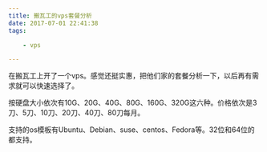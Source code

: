 ```yaml
---
title: 搬瓦工的vps套餐分析
date: 2017-07-01 22:41:38
tags:

	- vps

---
```


在搬瓦工上开了一个vps。感觉还挺实惠，把他们家的套餐分析一下，以后再有需求就可以快速选择了。



按硬盘大小依次有10G、20G、40G、80G、160G、320G这六种。价格依次是3刀、5刀、10刀、20刀、40刀、80刀每月。

支持的os模板有Ubuntu、Debian、suse、centos、Fedora等。32位和64位的都支持。









